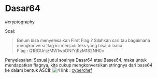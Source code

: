 # Dasar64
#cryptography 

Soal:

> Belum bisa menyelesaikan First Flag ? Silahkan cari tau bagaimana mengkonversi flag ini menjadi teks yang bisa di baca  
> Flag : Q1RGUntzMW1wbDNfYjRzM182NH0=

Penyelesaian:
Sesuai judul soalnya Dasar64 atau Basee64, maka untuk mendapatkan flagnya, kita cukup mengkonversikan stringnya dari base64 ke dalam bentuk ASCII:
![4](https://user-images.githubusercontent.com/46299092/129932579-215b939b-44bc-4524-9f46-6f90bc3083e0.png)
link : [cyberchef](https://gchq.github.io/CyberChef/)


